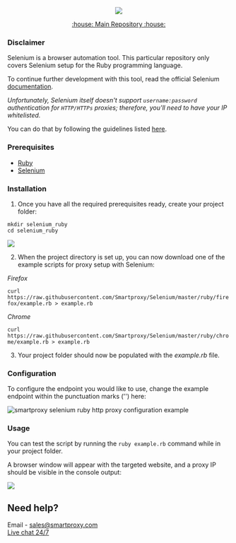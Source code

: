 <p align="center">
    <a href="https://smartproxy.com/"><img src="https://snipboard.io/3IyORg.jpg"></a>
  </a>
</p>

<p align="center">
    <a href="https://github.com/Smartproxy/Smartproxy"> :house: Main Repository :house: </a>
</p>

### Disclaimer

Selenium is a browser automation tool. This particular repository only covers Selenium setup for the Ruby programming language.

To continue further development with this tool, read the official Selenium [documentation](https://ruby-doc.org/).

*Unfortunately, Selenium itself doesn't support `username:password` authentication for `HTTP/HTTPs` proxies; therefore, you'll need to have your IP whitelisted.*

You can do that by following the guidelines listed [here](https://help.smartproxy.com/docs/proxy-authentication).

### Prerequisites

- [Ruby](https://www.ruby-lang.org/en/)
- [Selenium](https://rubygems.org/gems/selenium-webdriver)

### Installation

1. Once you have all the required prerequisites ready, create your project folder:

```
mkdir selenium_ruby
cd selenium_ruby
```
<img src="https://i.imgur.com/mylk9t7.png">

2. When the project directory is set up, you can now download one of the example scripts for proxy setup with Selenium:

*Firefox*

```curl https://raw.githubusercontent.com/Smartproxy/Selenium/master/ruby/firefox/example.rb > example.rb```

*Chrome*

```curl https://raw.githubusercontent.com/Smartproxy/Selenium/master/ruby/chrome/example.rb > example.rb```

3. Your project folder should now be populated with the *example.rb* file.

### Configuration

To configure the endpoint you would like to use, change the example endpoint within the punctuation marks ('') here:

<img src="https://i.imgur.com/irXotBO.png" alt="smartproxy selenium ruby http proxy configuration example">

### Usage

You can test the script by running the `ruby example.rb` command while in your project folder.

A browser window will appear with the targeted website, and a proxy IP should be visible in the console output:

<img src="https://i.imgur.com/0pthFxs.png">

## Need help?
Email - sales@smartproxy.com
<br><a href="https://smartproxy.com">Live chat 24/7</a>
